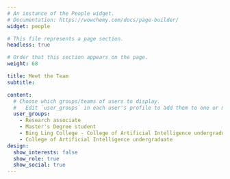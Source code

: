 ```yaml
---
# An instance of the People widget.
# Documentation: https://wowchemy.com/docs/page-builder/
widget: people

# This file represents a page section.
headless: true

# Order that this section appears on the page.
weight: 68

title: Meet the Team
subtitle:

content:
  # Choose which groups/teams of users to display.
  #   Edit `user_groups` in each user's profile to add them to one or more of these groups.
  user_groups:
    - Research associate
    - Master's Degree student
    - Bing Ling College - College of Artificial Intelligence undergraduate
    - College of Artificial Intelligence undergraduate
design:
  show_interests: false
  show_role: true
  show_social: true
---
```

